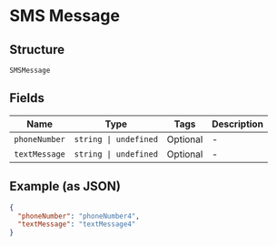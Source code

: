 
# SMS Message

## Structure

`SMSMessage`

## Fields

| Name | Type | Tags | Description |
|  --- | --- | --- | --- |
| `phoneNumber` | `string \| undefined` | Optional | - |
| `textMessage` | `string \| undefined` | Optional | - |

## Example (as JSON)

```json
{
  "phoneNumber": "phoneNumber4",
  "textMessage": "textMessage4"
}
```

